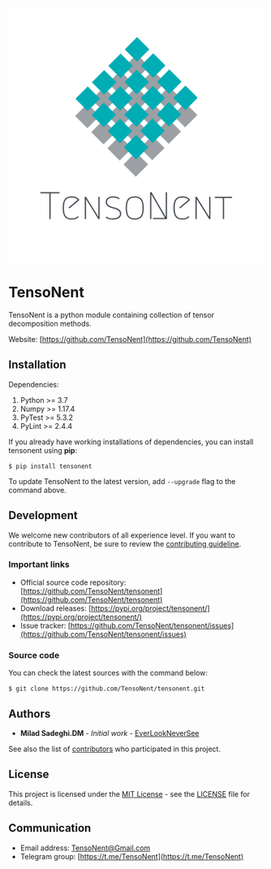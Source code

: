 ![](logo.png)

# TensoNent
TensoNent is a python module containing collection of tensor decomposition methods.

Website: [https://github.com/TensoNent](https://github.com/TensoNent)


## Installation

Dependencies:
1. Python >= 3.7
2. Numpy >= 1.17.4
3. PyTest >= 5.3.2
4. PyLint >= 2.4.4

If you already have working installations of dependencies, you can install tensonent using **pip**:
```text
$ pip install tensonent
```
To update TensoNent to the latest version, add ```--upgrade``` flag to the command above.


## Development

We welcome new contributors of all experience level. If you want to contribute to TensoNent,
be sure to review the [contributing guideline](CONTRIBUTING.md).


### Important links

* Official source code repository: [https://github.com/TensoNent/tensonent](https://github.com/TensoNent/tensonent)
* Download releases: [https://pypi.org/project/tensonent/](https://pypi.org/project/tensonent/)
* Issue tracker: [https://github.com/TensoNent/tensonent/issues](https://github.com/TensoNent/tensonent/issues)


### Source code

You can check the latest sources with the command below:
```text
$ git clone https://github.com/TensoNent/tensonent.git
```


## Authors

* **Milad Sadeghi.DM** - _Initial work_ - [EverLookNeverSee](https://github.com/EverLookNeverSee)

See also the list of [contributors](https://github.com/TensoNent/tensonent/graphs/contributors) who participated in this project.


## License

This project is licensed under the [MIT License](https://choosealicense.com/licenses/mit/) - see the [LICENSE](LICENSE)
file for details.


## Communication

* Email address: [TensoNent@Gmail.com](mailto:TensoNent@Gmail.com)
* Telegram group: [https://t.me/TensoNent](https://t.me/TensoNent)
